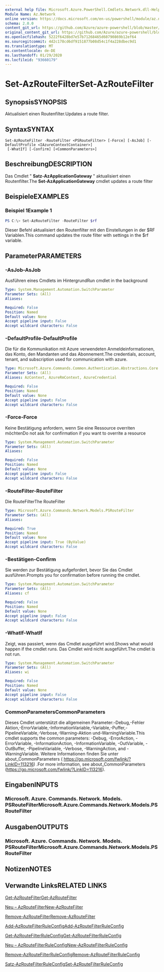 ```yaml
---
external help file: Microsoft.Azure.PowerShell.Cmdlets.Network.dll-Help.xml
Module Name: Az.Network
online version: https://docs.microsoft.com/en-us/powershell/module/az.network/set-azroutefilter
schema: 2.0.0
content_git_url: https://github.com/Azure/azure-powershell/blob/master/src/Network/Network/help/Set-AzRouteFilter.md
original_content_git_url: https://github.com/Azure/azure-powershell/blob/master/src/Network/Network/help/Set-AzRouteFilter.md
ms.openlocfilehash: 5222f6428bd7e57b71268465d60790869b12ef64
ms.sourcegitcommit: 4d2c178cd6df9151877b08d54c1f4a228dbec9d1
ms.translationtype: MT
ms.contentlocale: de-DE
ms.lasthandoff: 01/29/2020
ms.locfileid: "93660179"
---
```

# <span data-ttu-id="4c5dc-101">Set-AzRouteFilter</span><span class="sxs-lookup"><span data-stu-id="4c5dc-101">Set-AzRouteFilter</span></span>

## <span data-ttu-id="4c5dc-102">Synopsis</span><span class="sxs-lookup"><span data-stu-id="4c5dc-102">SYNOPSIS</span></span>
<span data-ttu-id="4c5dc-103">Aktualisiert einen Routenfilter.</span><span class="sxs-lookup"><span data-stu-id="4c5dc-103">Updates a route filter.</span></span>

## <span data-ttu-id="4c5dc-104">Syntax</span><span class="sxs-lookup"><span data-stu-id="4c5dc-104">SYNTAX</span></span>

```
Set-AzRouteFilter -RouteFilter <PSRouteFilter> [-Force] [-AsJob] [-DefaultProfile <IAzureContextContainer>]
 [-WhatIf] [-Confirm] [<CommonParameters>]
```

## <span data-ttu-id="4c5dc-105">Beschreibung</span><span class="sxs-lookup"><span data-stu-id="4c5dc-105">DESCRIPTION</span></span>
<span data-ttu-id="4c5dc-106">Das Cmdlet " **Satz-AzApplicationGateway** " aktualisiert einen Routenfilter.</span><span class="sxs-lookup"><span data-stu-id="4c5dc-106">The **Set-AzApplicationGateway** cmdlet updates a route filter</span></span>

## <span data-ttu-id="4c5dc-107">Beispiele</span><span class="sxs-lookup"><span data-stu-id="4c5dc-107">EXAMPLES</span></span>

### <span data-ttu-id="4c5dc-108">Beispiel 1</span><span class="sxs-lookup"><span data-stu-id="4c5dc-108">Example 1</span></span>
```powershell
PS C:\> Set-AzRouteFilter -RouteFilter $rf
```

<span data-ttu-id="4c5dc-109">Dieser Befehl aktualisiert den Routenfilter mit den Einstellungen in der $RF Variablen.</span><span class="sxs-lookup"><span data-stu-id="4c5dc-109">This command updates the route filter with settings in the $rf variable.</span></span>

## <span data-ttu-id="4c5dc-110">Parameter</span><span class="sxs-lookup"><span data-stu-id="4c5dc-110">PARAMETERS</span></span>

### <span data-ttu-id="4c5dc-111">-AsJob</span><span class="sxs-lookup"><span data-stu-id="4c5dc-111">-AsJob</span></span>
<span data-ttu-id="4c5dc-112">Ausführen eines Cmdlets im Hintergrund</span><span class="sxs-lookup"><span data-stu-id="4c5dc-112">Run cmdlet in the background</span></span>

```yaml
Type: System.Management.Automation.SwitchParameter
Parameter Sets: (All)
Aliases:

Required: False
Position: Named
Default value: None
Accept pipeline input: False
Accept wildcard characters: False
```

### <span data-ttu-id="4c5dc-113">-DefaultProfile</span><span class="sxs-lookup"><span data-stu-id="4c5dc-113">-DefaultProfile</span></span>
<span data-ttu-id="4c5dc-114">Die für die Kommunikation mit Azure verwendeten Anmeldeinformationen, das Konto, den Mandanten und das Abonnement.</span><span class="sxs-lookup"><span data-stu-id="4c5dc-114">The credentials, account, tenant, and subscription used for communication with azure.</span></span>

```yaml
Type: Microsoft.Azure.Commands.Common.Authentication.Abstractions.Core.IAzureContextContainer
Parameter Sets: (All)
Aliases: AzContext, AzureRmContext, AzureCredential

Required: False
Position: Named
Default value: None
Accept pipeline input: False
Accept wildcard characters: False
```

### <span data-ttu-id="4c5dc-115">-Force</span><span class="sxs-lookup"><span data-stu-id="4c5dc-115">-Force</span></span>
<span data-ttu-id="4c5dc-116">Keine Bestätigung anfordern, wenn Sie eine Ressource overriten möchten</span><span class="sxs-lookup"><span data-stu-id="4c5dc-116">Do not ask for confirmation if you want to overrite a resource</span></span>

```yaml
Type: System.Management.Automation.SwitchParameter
Parameter Sets: (All)
Aliases:

Required: False
Position: Named
Default value: None
Accept pipeline input: False
Accept wildcard characters: False
```

### <span data-ttu-id="4c5dc-117">-RouteFilter</span><span class="sxs-lookup"><span data-stu-id="4c5dc-117">-RouteFilter</span></span>
<span data-ttu-id="4c5dc-118">Die RouteFilter</span><span class="sxs-lookup"><span data-stu-id="4c5dc-118">The RouteFilter</span></span>

```yaml
Type: Microsoft.Azure.Commands.Network.Models.PSRouteFilter
Parameter Sets: (All)
Aliases:

Required: True
Position: Named
Default value: None
Accept pipeline input: True (ByValue)
Accept wildcard characters: False
```

### <span data-ttu-id="4c5dc-119">-Bestätigen</span><span class="sxs-lookup"><span data-stu-id="4c5dc-119">-Confirm</span></span>
<span data-ttu-id="4c5dc-120">Sie werden zur Bestätigung aufgefordert, bevor Sie das Cmdlet ausführen.</span><span class="sxs-lookup"><span data-stu-id="4c5dc-120">Prompts you for confirmation before running the cmdlet.</span></span>

```yaml
Type: System.Management.Automation.SwitchParameter
Parameter Sets: (All)
Aliases: cf

Required: False
Position: Named
Default value: None
Accept pipeline input: False
Accept wildcard characters: False
```

### <span data-ttu-id="4c5dc-121">-WhatIf</span><span class="sxs-lookup"><span data-stu-id="4c5dc-121">-WhatIf</span></span>
<span data-ttu-id="4c5dc-122">Zeigt, was passiert, wenn das Cmdlet ausgeführt wird.</span><span class="sxs-lookup"><span data-stu-id="4c5dc-122">Shows what would happen if the cmdlet runs.</span></span> <span data-ttu-id="4c5dc-123">Das Cmdlet wird nicht ausgeführt.</span><span class="sxs-lookup"><span data-stu-id="4c5dc-123">The cmdlet is not run.</span></span>

```yaml
Type: System.Management.Automation.SwitchParameter
Parameter Sets: (All)
Aliases: wi

Required: False
Position: Named
Default value: None
Accept pipeline input: False
Accept wildcard characters: False
```

### <span data-ttu-id="4c5dc-124">CommonParameters</span><span class="sxs-lookup"><span data-stu-id="4c5dc-124">CommonParameters</span></span>
<span data-ttu-id="4c5dc-125">Dieses Cmdlet unterstützt die allgemeinen Parameter:-Debug,-Fehler Aktion,-ErrorVariable,-InformationVariable,-Variable,-Puffer,-PipelineVariable,-Verbose,-Warning-Aktion und-WarningVariable.</span><span class="sxs-lookup"><span data-stu-id="4c5dc-125">This cmdlet supports the common parameters: -Debug, -ErrorAction, -ErrorVariable, -InformationAction, -InformationVariable, -OutVariable, -OutBuffer, -PipelineVariable, -Verbose, -WarningAction, and -WarningVariable.</span></span> <span data-ttu-id="4c5dc-126">Weitere Informationen finden Sie unter about_CommonParameters ( https://go.microsoft.com/fwlink/?LinkID=113216) .</span><span class="sxs-lookup"><span data-stu-id="4c5dc-126">For more information, see about_CommonParameters (https://go.microsoft.com/fwlink/?LinkID=113216).</span></span>

## <span data-ttu-id="4c5dc-127">Eingaben</span><span class="sxs-lookup"><span data-stu-id="4c5dc-127">INPUTS</span></span>

### <span data-ttu-id="4c5dc-128">Microsoft. Azure. Commands. Network. Models. PSRouteFilter</span><span class="sxs-lookup"><span data-stu-id="4c5dc-128">Microsoft.Azure.Commands.Network.Models.PSRouteFilter</span></span>

## <span data-ttu-id="4c5dc-129">Ausgaben</span><span class="sxs-lookup"><span data-stu-id="4c5dc-129">OUTPUTS</span></span>

### <span data-ttu-id="4c5dc-130">Microsoft. Azure. Commands. Network. Models. PSRouteFilter</span><span class="sxs-lookup"><span data-stu-id="4c5dc-130">Microsoft.Azure.Commands.Network.Models.PSRouteFilter</span></span>

## <span data-ttu-id="4c5dc-131">Notizen</span><span class="sxs-lookup"><span data-stu-id="4c5dc-131">NOTES</span></span>

## <span data-ttu-id="4c5dc-132">Verwandte Links</span><span class="sxs-lookup"><span data-stu-id="4c5dc-132">RELATED LINKS</span></span>

[<span data-ttu-id="4c5dc-133">Get-AzRouteFilter</span><span class="sxs-lookup"><span data-stu-id="4c5dc-133">Get-AzRouteFilter</span></span>](./Get-AzRouteFilter.md)

[<span data-ttu-id="4c5dc-134">Neu – AzRouteFilter</span><span class="sxs-lookup"><span data-stu-id="4c5dc-134">New-AzRouteFilter</span></span>](./New-AzRouteFilter.md)

[<span data-ttu-id="4c5dc-135">Remove-AzRouteFilter</span><span class="sxs-lookup"><span data-stu-id="4c5dc-135">Remove-AzRouteFilter</span></span>](./Remove-AzRouteFilter.md)

[<span data-ttu-id="4c5dc-136">Add-AzRouteFilterRuleConfig</span><span class="sxs-lookup"><span data-stu-id="4c5dc-136">Add-AzRouteFilterRuleConfig</span></span>](./Add-AzRouteFilterRuleConfig.md)

[<span data-ttu-id="4c5dc-137">Get-AzRouteFilterRuleConfig</span><span class="sxs-lookup"><span data-stu-id="4c5dc-137">Get-AzRouteFilterRuleConfig</span></span>](./Get-AzRouteFilterRuleConfig.md)

[<span data-ttu-id="4c5dc-138">Neu – AzRouteFilterRuleConfig</span><span class="sxs-lookup"><span data-stu-id="4c5dc-138">New-AzRouteFilterRuleConfig</span></span>](./New-AzRouteFilterRuleConfig.md)

[<span data-ttu-id="4c5dc-139">Remove-AzRouteFilterRuleConfig</span><span class="sxs-lookup"><span data-stu-id="4c5dc-139">Remove-AzRouteFilterRuleConfig</span></span>](./Remove-AzRouteFilterRuleConfig.md)

[<span data-ttu-id="4c5dc-140">Satz-AzRouteFilterRuleConfig</span><span class="sxs-lookup"><span data-stu-id="4c5dc-140">Set-AzRouteFilterRuleConfig</span></span>](./Set-AzRouteFilterRuleConfig.md)
